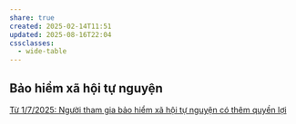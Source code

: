 ```yaml
---
share: true
created: 2025-02-14T11:51
updated: 2025-08-16T22:04
cssclasses:
  - wide-table
---
```

## Bảo hiểm xã hội tự nguyện
[Từ 1/7/2025: Người tham gia bảo hiểm xã hội tự nguyện có thêm quyền lợi](https://nhandan.vn/tu-172025-nguoi-tham-gia-bao-hiem-xa-hoi-tu-nguyen-co-them-quyen-loi-post825511.html)
